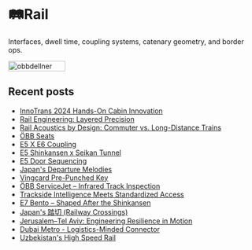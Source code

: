# 🛤️Rail
Interfaces, dwell time, coupling systems, catenary geometry, and border ops.

<div style="display:flex;flex-wrap:wrap;gap:10px">
  <img src="/alvin-site/JPG_VID/PXL_20240926_095812896.jpg" alt="obbdellner" width="48%">
</div>

## Recent posts
- [InnoTrans 2024 Hands-On Cabin Innovation](innotrans-2024.md)
- [Rail Engineering: Layered Precision](stadler-2023.md)
- [Rail Acoustics by Design: Commuter vs. Long-Distance Trains](door-2023.md)
- [ÖBB Seats](obb-2024.md)
- [E5 X E6 Coupling](e5e6.md)
- [E5 Shinkansen x Seikan Tunnel](e5skn.md)
- [E5 Door Sequencing](e5close.md)
- [Japan's Departure Melodies](okaring.md)
- [Vingcard Pre-Punched Key](vingcard.md)
- [ÖBB ServiceJet – Infrared Track Inspection](servicejet.md)
- [Trackside Intelligence Meets Standardized Access](trackside.md)
- [E7 Bento – Shaped After the Shinkansen](e7bento.md)
- [Japan's 踏切 (Railway Crossings)](railx.md)
- [Jerusalem–Tel Aviv: Engineering Resilience in Motion](ilrail.md)
- [Dubai Metro - Logistics-Minded Connector](dxbmetro.md)
- [Uzbekistan's High Speed Rail](afro.md)
